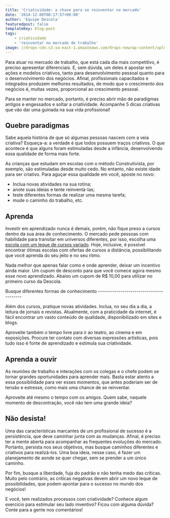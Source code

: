 ```yaml
---
title: 'Criatividade: a chave para se reinventar no mercado'
date: '2014-12-08T08:17:57+00:00'
author: 'Equipe Descola'
featuredpost: false
templateKey: blog-post
tags:
    - criatividade
    - 'reinventar no mercado de trabalho'
image: //drops-cdn.s3.sa-east-1.amazonaws.com/drops-new/wp-content/uploads/2014/12/08081757/post2rock1-150x150.png
---
```

Para atuar no mercado de trabalho, que está cada dia mais competitivo, é preciso apresentar diferenciais. E, sem dúvida, um deles é apostar em ações e modelos criativos, tanto para desenvolvimento pessoal quanto para o desenvolvimento dos negócios. Afinal, profissionais capacitados e integrados produzem melhores resultados, de modo que o crescimento dos negócios é, muitas vezes, proporcional ao crescimento pessoal.

Para se manter no mercado, portanto, é preciso abrir mão de paradigmas antigos e engessados e soltar a criatividade. Acompanhe 5 dicas criativas que vão dar uma guinada na sua vida profissional!

Quebre paradigmas
-----------------

Sabe aquela história de que só algumas pessoas nascem com a veia criativa? Esqueça-a: a verdade é que todos possuem traços criativos. O que acontece é que alguns foram estimuladas desde a infância, desenvolvendo essa qualidade de forma mais forte.

As crianças que estudam em escolas com o método Construtivista, por exemplo, são estimuladas desde muito cedo. No entanto, não existe idade para ser criativo. Para aguçar essa qualidade em você, aposte no novo:

- Inclua novas atividades na sua rotina;
- anote suas ideias e tente reinventá-las;
- teste diferentes formas de realizar uma mesma tarefa;
- mude o caminho do trabalho, etc.

Aprenda
-------

Investir em aprendizado nunca é demais, porém, não fique preso a cursos dentro da sua área de conhecimento. O mercado pede pessoas com habilidade para transitar em universos diferentes, por isso, escolha uma [escola com um leque de cursos variado](http://descola.org/cursos). Hoje, inclusive, é possível encontrar ótimas escolas com ofertas de cursos a distância, possibilitando que você aprenda do seu jeito e no seu ritmo.

Nada melhor que apenas falar como e onde aprender, deixar um incentivo ainda maior. Um cupom de desconto para que você comece agora mesmo esse novo aprendizado. Abaixo um cupom de R$ 10,00 para utilizar no primeiro curso da Descola.

<div class="onp-locker-call" data-lock-id="onpLock278694" style="display: none;">**CUPOM**: Aprenda12desc14

 </div>Busque diferentes formas de conhecimento
----------------------------------------

Além dos cursos, pratique novas atividades. Inclua, no seu dia a dia, a leitura de jornais e revistas. Atualmente, com a praticidade da internet, é fácil encontrar um vasto conteúdo de qualidade, disponibilizado em sites e blogs.

Aproveite também o tempo livre para ir ao teatro, ao cinema e em exposições. Procure ter contato com diversas expressões artísticas, pois tudo isso é fonte de aprendizado e estimula sua criatividade.

Aprenda a ouvir
---------------

As reuniões de trabalho e interações com os colegas e o chefe podem se tornar grandes oportunidades para aprender mais. Basta estar atento a essa possibilidade para ver esses momentos, que antes poderiam ser de tensão e estresse, como mais uma chance de se reinventar.

Aproveite até mesmo o tempo com os amigos. Quem sabe, naquele momento de descontração, você não tem uma grande ideia?

Não desista!
------------

Uma das características marcantes de um profissional de sucesso é a persistência, que deve caminhar junta com as mudanças. Afinal, é preciso ter a mente aberta para acompanhar as frequentes evoluções do mercado. Portanto, persista nos seus objetivos, mas busque caminhos diferentes e criativos para realizá-los. Uma boa ideia, nesse caso, é fazer um planejamento de aonde se quer chegar, sem se prender a um único caminho.

Por fim, busque a liberdade, fuja do padrão e não tenha medo das críticas. Muito pelo contrário, as críticas negativas devem abrir um novo leque de possibilidades, que podem apontar para o sucesso no mundo dos negócios!

E você, tem realizados processos com criatividade? Conhece algum exercício para estimular seu lado inventivo? Ficou com alguma dúvida? Conte para a gente nos comentários!